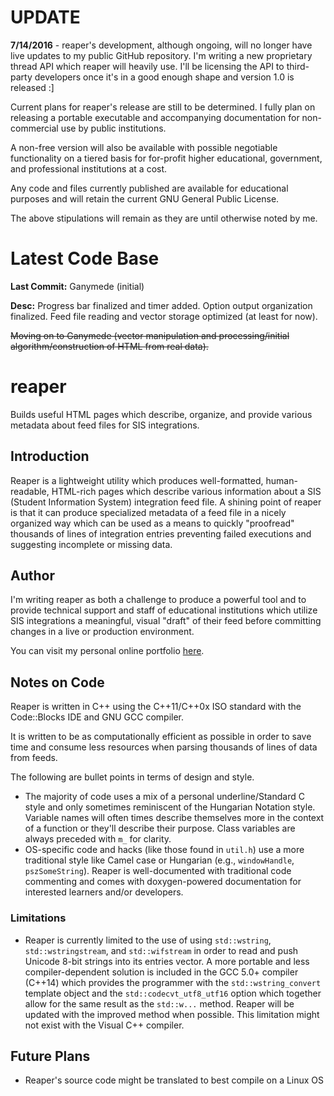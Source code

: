 # UPDATE
**7/14/2016** - reaper's development, although ongoing, will no longer have live updates to my public GitHub repository. I'm writing a new proprietary thread API which reaper will heavily use. I'll be licensing the API to third-party developers once it's in a good enough shape and version 1.0 is released :]

Current plans for reaper's release are still to be determined. I fully plan on releasing a portable executable and accompanying documentation for non-commercial use by public institutions.

A non-free version will also be available with possible negotiable functionality on a tiered basis for for-profit higher educational, government, and professional institutions at a cost.

Any code and files currently published are available for educational purposes and will retain the current GNU General Public License.

The above stipulations will remain as they are until otherwise noted by me.

# Latest Code Base
**Last Commit:** Ganymede (initial)

**Desc:** Progress bar finalized and timer added. Option output organization
finalized. Feed file reading and vector storage optimized (at least for
now).

~~Moving on to Ganymede (vector manipulation and processing/initial
algorithm/construction of HTML from real data).~~

# reaper
Builds useful HTML pages which describe, organize, and provide various metadata about feed files for SIS integrations.

Introduction
--------
Reaper is a lightweight utility which produces well-formatted, human-readable, HTML-rich pages which describe various information about a SIS (Student Information System) integration feed file. A shining point of reaper is that it can produce specialized metadata of a feed file in a nicely organized way which can be used as a means to quickly "proofread" thousands of lines of integration entries preventing failed executions and suggesting incomplete or missing data.

Author
--------
I'm writing reaper as both a challenge to produce a powerful tool and to provide technical support and staff of educational institutions which utilize SIS integrations a meaningful, visual "draft" of their feed before committing changes in a live or production environment.

You can visit my personal online portfolio [here][ghostcat].

[ghostcat]: http://av.x10.bz/

Notes on Code
--------
Reaper is written in C++ using the C++11/C++0x ISO standard with the Code::Blocks IDE and GNU GCC compiler. 

It is written to be as computationally efficient as possible in order to save time and consume less resources when parsing thousands of lines of data from feeds.

The following are bullet points in terms of design and style.

* The majority of code uses a mix of a personal underline/Standard C style and only sometimes reminiscent of the Hungarian Notation style. Variable names will often times describe themselves more in the context of a function or they'll describe their purpose. Class variables are always preceded with ```m_``` for clarity.
* OS-specific code and hacks (like those found in ```util.h```) use a more traditional style like Camel case or Hungarian (e.g., ```windowHandle```, ```pszSomeString```). Reaper is well-documented with traditional code commenting and comes with doxygen-powered documentation for interested learners and/or developers.

### Limitations
* Reaper is currently limited to the use of using ```std::wstring```, ```std::wstringstream```, and ```std::wifstream``` in order to read and push Unicode 8-bit strings into its entries vector. A more portable and less compiler-dependent solution is included in the GCC 5.0+ compiler (C++14) which provides the programmer with the ```std::wstring_convert``` template object and the ```std::codecvt_utf8_utf16``` option which together allow for the same result as the ```std::w...``` method. Reaper will be updated with the improved method when possible. This limitation might not exist with the Visual C++ compiler.

Future Plans
--------
* Reaper's source code might be translated to best compile on a Linux OS
